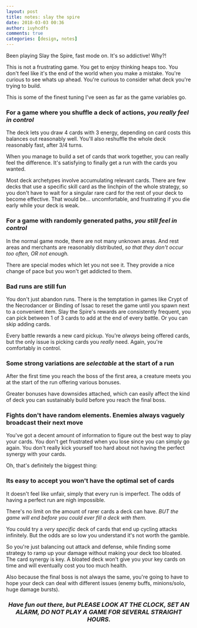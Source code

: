 ```yaml
---
layout: post
title: notes: slay the spire
date: 2018-03-03 00:36
author: iuyhcdfs
comments: true
categories: [design, notes]
---
```

Been playing Slay the Spire, fast mode on. It's so addictive! Why?!

This is not a frustrating game. You get to enjoy thinking heaps too. You don't feel like it's the end of the world when you make a mistake. You're curious to see whats up ahead. You're curious to consider what deck you're trying to build.

This is some of the finest tuning I've seen as far as the game variables go.
<h3><strong>For a game where you shuffle a deck of actions, <em>you really feel in control</em></strong></h3>
<!--more-->

The deck lets you draw 4 cards with 3 energy, depending on card costs this balances out reasonably well. You'll also reshuffle the whole deck reasonably fast, after 3/4 turns.

When you manage to build a set of cards that work together, you can really feel the difference. It's satisfying to finally get a run with the cards you wanted.

Most deck archetypes involve accumulating relevant cards. There are few decks that use a specific skill card as the linchpin of the whole strategy, so you don't have to wait for a singular rare card for the rest of your deck to become effective. That would be... uncomfortable, and frustrating if you die early while your deck is weak.
<h3><strong>For a game with randomly generated paths, <em>you still feel in control</em></strong></h3>
In the normal game mode, there are not many unknown areas. And rest areas and merchants are reasonably distributed, <em>so that they don't occur too often, OR not enough.</em>

There are special modes which let you not see it. They provide a nice change of pace but you won't get addicted to them.
<h3><strong>Bad runs are still fun</strong></h3>
You don't just abandon runs. There is the temptation in games like Crypt of the Necrodancer or Binding of Issac to reset the game until you spawn next to a convenient item. Slay the Spire's rewards are consistently frequent, you can pick between 1 of 3 cards to add at the end of every battle. Or you can skip adding cards.

Every battle rewards a new card pickup. You're <em>always</em> being offered cards, but the only issue is picking cards you <em>really</em> need. Again, you're comfortably in control.
<h3><strong>Some strong variations are <em>selectable</em> at the start of a run</strong></h3>
After the first time you reach the boss of the first area, a creature meets you at the start of the run offering various bonuses.

Greater bonuses have downsides attached, which can easily affect the kind of deck you can sustainably build before you reach the final boss.
<h3><strong>Fights don't have random elements. Enemies always vaguely broadcast their next move</strong></h3>
You've got a decent amount of information to figure out the best way to play your cards. You don't get frustrated when you lose since you can simply go again. You don't really kick yourself too hard about not having the perfect synergy with your cards.

Oh, that's definitely the biggest thing:
<h3><strong>Its easy to accept you won't have the optimal set of cards</strong></h3>
It doesn't feel like unfair, simply that every run is imperfect. The odds of having a perfect run are nigh impossible.

There's no limit on the amount of rarer cards a deck can have. <em>BUT the game will end before you could ever fill a deck with them.</em>

You could try a <em>very specific</em> deck of cards that end up cycling attacks infinitely. But the odds are so low you understand it's not worth the gamble.

So you're just balancing out attack and defense, while finding some strategy to ramp up your damage without making your deck too bloated. The card synergy is key. A bloated deck won't give you your key cards on time and will eventually cost you too much health.

Also because the final boss is not always the same, you're going to have to hope your deck can deal with different issues (enemy buffs, minions/solo, huge damage bursts).
<h3 style="text-align:center;"></h3>
<h3 style="text-align:center;"><em>Have fun out there, but PLEASE LOOK AT THE CLOCK, SET AN ALARM, DO NOT PLAY A GAME FOR SEVERAL STRAIGHT HOURS.</em></h3>
